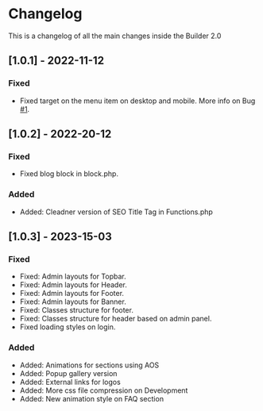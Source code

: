 # Changelog

This is a changelog of all the main changes inside the Builder 2.0

## [1.0.1] - 2022-11-12

### Fixed

- Fixed target on the menu item on desktop and mobile. More info on Bug [#1]("https://github.com/rotatedigital/builder_v2/issues/1").


## [1.0.2] - 2022-20-12

### Fixed

- Fixed blog block in block.php.

### Added 

- Added: Cleadner version of SEO Title Tag in Functions.php

## [1.0.3] - 2023-15-03

### Fixed

- Fixed: Admin layouts for Topbar.
- Fixed: Admin layouts for Header.
- Fixed: Admin layouts for Footer.
- Fixed: Admin layouts for Banner.
- Fixed: Classes structure for footer.
- Fixed: Classes structure for header based on admin panel.
- Fixed loading styles on login.

### Added 

- Added: Animations for sections using AOS
- Added: Popup gallery version
- Added: External links for logos
- Added: More css file compression on Development
- Added: New animation style on FAQ section